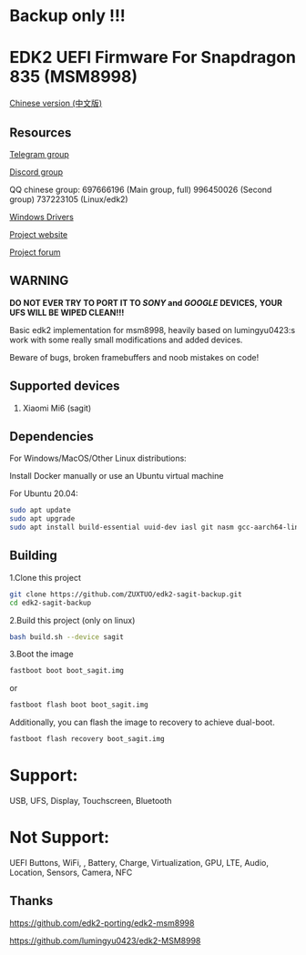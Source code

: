 # Backup only !!!

# EDK2 UEFI Firmware For Snapdragon 835 (MSM8998)

[Chinese version (中文版)](https://github.com/ZUXTUO/edk2-sagit-backup/blob/new/README.zh.md)

## Resources

[Telegram group](https://t.me/joinchat/MNjTmBqHIokjweeN0SpoyA)

[Discord group](https://discord.gg/XXBWfag)

QQ chinese group: 697666196 (Main group, full)  996450026 (Second group)  737223105 (Linux/edk2)

[Windows Drivers](https://github.com/edk2-porting/WOA-Drivers)

[Project website](https://renegade-project.org/)

[Project forum](https://forum.renegade-project.org/)

## WARNING

**DO NOT EVER TRY TO PORT IT TO *SONY* and *GOOGLE* DEVICES,**
**YOUR UFS WILL BE WIPED CLEAN!!!**

Basic edk2 implementation for msm8998, heavily based on lumingyu0423:s work with some really small modifications and added devices.

Beware of bugs, broken framebuffers and noob mistakes on code!

## Supported devices

1. Xiaomi Mi6 (sagit)

## Dependencies

For Windows/MacOS/Other Linux distributions:

Install Docker manually or use an Ubuntu virtual machine

For Ubuntu 20.04:

```bash
sudo apt update
sudo apt upgrade
sudo apt install build-essential uuid-dev iasl git nasm gcc-aarch64-linux-gnu abootimg python3-distutils python3-pil python3-git gettext
```

## Building

1.Clone this project

```bash
git clone https://github.com/ZUXTUO/edk2-sagit-backup.git
cd edk2-sagit-backup
```

2.Build this project (only on linux)

```bash
bash build.sh --device sagit
```

3.Boot the image

```bash
fastboot boot boot_sagit.img
```
or
```bash
fastboot flash boot boot_sagit.img
```

Additionally, you can flash the image to recovery to achieve dual-boot.

```bash
fastboot flash recovery boot_sagit.img
```

# Support:
USB, UFS, Display, Touchscreen, Bluetooth

# Not Support:
UEFI Buttons, WiFi, , Battery, Charge, Virtualization, GPU, LTE, Audio, Location, Sensors, Camera, NFC

## Thanks

https://github.com/edk2-porting/edk2-msm8998

https://github.com/lumingyu0423/edk2-MSM8998

